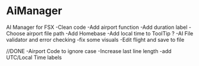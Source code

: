 # AiManager
AI Manager for FSX
-Clean code
-Add airport function
-Add duration label
-Choose airport file path
-Add Homebase
-Add local time to ToolTip ?
-AI File validator and error checking
-fix some visuals
-Edit flight and save to file
 
//DONE
-Airport Code to ignore case
-Increase last line length
-add UTC/Local Time labels
